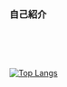 ### 自己紹介


<br></br>
<br></br>
[![Top Langs](https://github-readme-stats.vercel.app/api/top-langs/?username=Dong-ho23&layout=compact&hide=css,html)](https://github.com/Dong-ho23/github-readme-stats)
